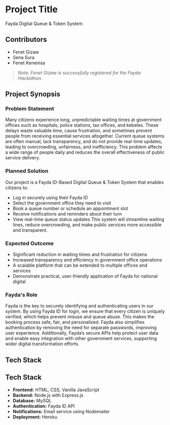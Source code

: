 # Project Title  
Fayda Digital Queue & Token System

## Contributors  
- Fenet Gizaw  
- Sena Sura  
- Fenet Kenenisa

> *Note: Fenet Gizaw is successfully registered for the Fayda Hackathon.*

## Project Synopsis

### Problem Statement 
Many citizens experience long, unpredictable waiting times at government offices such as hospitals, police stations, tax offices, and kebeles. These delays waste valuable time, cause frustration, and sometimes prevent people from receiving essential services altogether. Current queue systems are often manual, lack transparency, and do not provide real-time updates, leading to overcrowding, unfairness, and inefficiency. This problem affects a wide range of people daily and reduces the overall effectiveness of public service delivery.

### Planned Solution  
Our project is a Fayda ID-Based Digital Queue & Token System that enables citizens to:  
- Log in securely using their Fayda ID  
- Select the government office they need to visit  
- Book a queue number or schedule an appointment slot  
- Receive notifications and reminders about their turn  
- View real-time queue status updates
This system will streamline waiting lines, reduce overcrowding, and make public services more accessible and transparent.

### Expected Outcome 

- Significant reduction in waiting times and frustration for citizens  
- Increased transparency and efficiency in government office operations  
- A scalable platform that can be extended to multiple offices and services  
- Demonstrate practical, user-friendly application of Fayda for national digital

### Fayda's Role  

Fayda is the key to securely identifying and authenticating users in our system. By using Fayda ID for login, we ensure that every citizen is uniquely verified, which helps prevent misuse and queue abuse. This makes the booking process safe, fair, and personalized. Fayda also simplifies authentication by removing the need for separate passwords, improving user experience. Additionally, Fayda’s secure APIs help protect user data and enable easy integration with other government services, supporting wider digital transformation efforts.

## Tech Stack 

## Tech Stack

- **Frontend:** HTML, CSS, Vanilla JavaScript  
- **Backend:** Node.js with Express.js  
- **Database:** MySQL  
- **Authentication:** Fayda ID API  
- **Notifications:** Email service using Nodemailer  
- **Deployment:** Heroku
